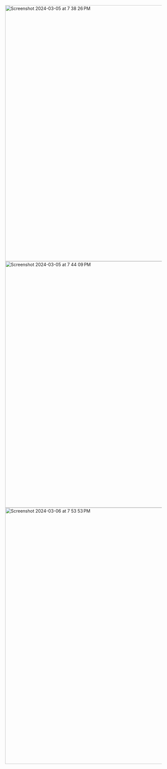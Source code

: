 <img width="820" alt="Screenshot 2024-03-05 at 7 38 26 PM" src="https://github.com/seaheegood/spring-basic/assets/44708514/eb59e796-0078-452d-9f0a-a962b2f8a3b7">
<br>
<img width="789" alt="Screenshot 2024-03-05 at 7 44 09 PM" src="https://github.com/seaheegood/spring-basic/assets/44708514/7bba112c-f8b4-486d-bffe-dd63ae2c0ece">
<br>
<img width="821" alt="Screenshot 2024-03-06 at 7 53 53 PM" src="https://github.com/seaheegood/spring-basic/assets/44708514/630f1994-bfd1-4a5f-9c4b-6d2f3d83bfd3">
